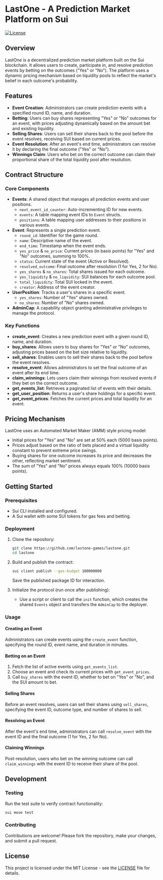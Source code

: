 # LastOne - A Prediction Market Platform on Sui

[![License](https://img.shields.io/badge/license-MIT-blue.svg)](LICENSE)

## Overview

LastOne is a decentralized prediction market platform built on the Sui blockchain. It allows users to create, participate in, and resolve prediction events by betting on the outcomes ("Yes" or "No"). The platform uses a dynamic pricing mechanism based on liquidity pools to reflect the market's belief in each outcome's probability.

## Features

- **Event Creation**: Administrators can create prediction events with a specified round ID, name, and duration.
- **Betting**: Users can buy shares representing "Yes" or "No" outcomes for an event, with prices adjusting dynamically based on the amount bet and existing liquidity.
- **Selling Shares**: Users can sell their shares back to the pool before the event resolves, receiving SUI based on current prices.
- **Event Resolution**: After an event's end time, administrators can resolve it by declaring the final outcome ("Yes" or "No").
- **Winnings Claim**: Users who bet on the correct outcome can claim their proportional share of the total liquidity pool after resolution.

## Contract Structure

### Core Components

- **Events**: A shared object that manages all prediction events and user positions.
  - `next_event_id_counter`: Auto-incrementing ID for new events.
  - `events`: A table mapping event IDs to `Event` structs.
  - `positions`: A table mapping user addresses to their positions in various events.
- **Event**: Represents a single prediction event.
  - `round_id`: Identifier for the game round.
  - `name`: Descriptive name of the event.
  - `end_time`: Timestamp when the event ends.
  - `yes_price` & `no_price`: Current prices (in basis points) for "Yes" and "No" outcomes, summing to 100%.
  - `status`: Current state of the event (Active or Resolved).
  - `resolved_outcome`: Final outcome after resolution (1 for Yes, 2 for No).
  - `yes_shares` & `no_shares`: Total shares issued for each outcome.
  - `yes_liquidity` & `no_liquidity`: SUI balances for each outcome pool.
  - `total_liquidity`: Total SUI locked in the event.
  - `creator`: Address of the event creator.
- **UserPosition**: Tracks a user's shares in a specific event.
  - `yes_shares`: Number of "Yes" shares owned.
  - `no_shares`: Number of "No" shares owned.
- **AdminCap**: A capability object granting administrative privileges to manage the protocol.

### Key Functions

- **create_event**: Creates a new prediction event with a given round ID, name, and duration.
- **buy_shares**: Allows users to buy shares for "Yes" or "No" outcomes, adjusting prices based on the bet size relative to liquidity.
- **sell_shares**: Enables users to sell their shares back to the pool before the event resolves.
- **resolve_event**: Allows administrators to set the final outcome of an event after its end time.
- **claim_winnings**: Lets users claim their winnings from resolved events if they bet on the correct outcome.
- **get_events_list**: Retrieves a paginated list of events with their details.
- **get_user_position**: Returns a user's share holdings for a specific event.
- **get_event_prices**: Fetches the current prices and total liquidity for an event.

## Pricing Mechanism

LastOne uses an Automated Market Maker (AMM) style pricing model:

- Initial prices for "Yes" and "No" are set at 50% each (5000 basis points).
- Prices adjust based on the ratio of bets placed and a virtual liquidity constant to prevent extreme price swings.
- Buying shares for one outcome increases its price and decreases the other, reflecting market sentiment.
- The sum of "Yes" and "No" prices always equals 100% (10000 basis points).

## Getting Started

### Prerequisites

- Sui CLI installed and configured.
- A Sui wallet with some SUI tokens for gas fees and betting.

### Deployment

1. Clone the repository:

   ```bash
   git clone https://github.com/lastone-games/lastone.git
   cd lastone
   ```

3. Build and publish the contract:

   ```bash
   sui client publish --gas-budget 100000000
   ```

   Save the published package ID for interaction.

4. Initialize the protocol (run once after publishing):

   - Use a script or client to call the `init` function, which creates the shared `Events` object and transfers the `AdminCap` to the deployer.

### Usage

#### Creating an Event

Administrators can create events using the `create_event` function, specifying the round ID, event name, and duration in minutes.

#### Betting on an Event

1. Fetch the list of active events using `get_events_list`.
2. Choose an event and check its current prices with `get_event_prices`.
3. Call `buy_shares` with the event ID, whether to bet on "Yes" or "No", and the SUI amount to bet.

#### Selling Shares

Before an event resolves, users can sell their shares using `sell_shares`, specifying the event ID, outcome type, and number of shares to sell.

#### Resolving an Event

After the event's end time, administrators can call `resolve_event` with the event ID and the final outcome (1 for Yes, 2 for No).

#### Claiming Winnings

Post-resolution, users who bet on the winning outcome can call `claim_winnings` with the event ID to receive their share of the pool.

## Development

### Testing

Run the test suite to verify contract functionality:

```bash
sui move test
```

### Contributing

Contributions are welcome! Please fork the repository, make your changes, and submit a pull request.

## License

This project is licensed under the MIT License - see the [LICENSE](LICENSE) file for details.
